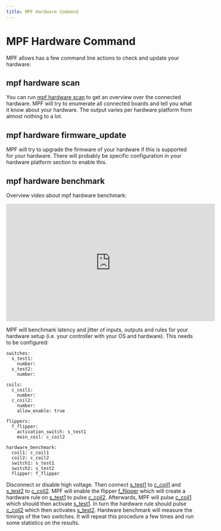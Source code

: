 ```yaml
---
title: MPF Hardware Command
---
```


# MPF Hardware Command


MPF allows has a few command line actions to check and update your
hardware:

## mpf hardware scan

You can run [mpf hardware scan](#) to get an overview over the
connected hardware. MPF will try to enumerate all connected boards and
tell you what it know about your hardware. The output varies per
hardware platform from almost nothing to a lot.

## mpf hardware firmware_update

MPF will try to upgrade the firmware of your hardware if this is
supported for your hardware. There will probably be specific
configuration in your hardware platform section to enable this.

## mpf hardware benchmark

Overview video about mpf hardware benchmark:

<div class="video-wrapper">
<iframe width="560" height="315" src="https://www.youtube.com/embed/uRT--368J6A" title="YouTube video player" frameborder="0" allow="accelerometer; autoplay; clipboard-write; encrypted-media; gyroscope; picture-in-picture" allowfullscreen></iframe>
</div>

MPF will benchmark latency and jitter of inputs, outputs and rules for
your hardware setup (i.e. your controller with your OS and hardware).
This needs to be configured:

``` mpf-config
switches:
  s_test1:
    number:
  s_test2:
    number:

coils:
  c_coil1:
    number:
  c_coil2:
    number:
    allow_enable: true

flippers:
  f_flipper:
    activation_switch: s_test1
    main_coil: c_coil2

hardware_benchmark:
  coil1: c_coil1
  coil2: c_coil2
  switch1: s_test1
  switch2: s_test2
  flipper: f_flipper
```

Disconnect or disable high voltage. Then connect [s_test1](#)
to [c_coil1](#) and [s_test2](#) to
[c_coil2](#). MPF will enable the flipper
[f_flipper](#) which will create a hardware rule on
[s_test1](#) to pulse [c_coil2](#). Afterwards, MPF
will pulse [c_coil1](#) which should then activate
[s_test1](#). In turn the hardware rule should pulse
[c_coil2](#) which then activates [s_test2](#).
Hardware benchmark will measure the timings of the two switches. It will
repeat this procedure a few times and run some statistics on the
results.
